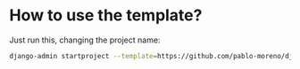 # How to use the template?

Just run this, changing the project name:

```bash
django-admin startproject --template=https://github.com/pablo-moreno/django-template/archive/refs/heads/main.zip <project name>
```
